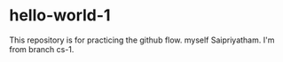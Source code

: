 # hello-world-1
This repository is for practicing the github flow.
myself Saipriyatham. I'm from branch cs-1.
